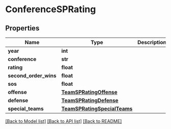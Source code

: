 # ConferenceSPRating

## Properties
Name | Type | Description | Notes
------------ | ------------- | ------------- | -------------
**year** | **int** |  | [optional] 
**conference** | **str** |  | [optional] 
**rating** | **float** |  | [optional] 
**second_order_wins** | **float** |  | [optional] 
**sos** | **float** |  | [optional] 
**offense** | [**TeamSPRatingOffense**](TeamSPRatingOffense.md) |  | [optional] 
**defense** | [**TeamSPRatingDefense**](TeamSPRatingDefense.md) |  | [optional] 
**special_teams** | [**TeamSPRatingSpecialTeams**](TeamSPRatingSpecialTeams.md) |  | [optional] 

[[Back to Model list]](../README.md#documentation-for-models) [[Back to API list]](../README.md#documentation-for-api-endpoints) [[Back to README]](../README.md)


